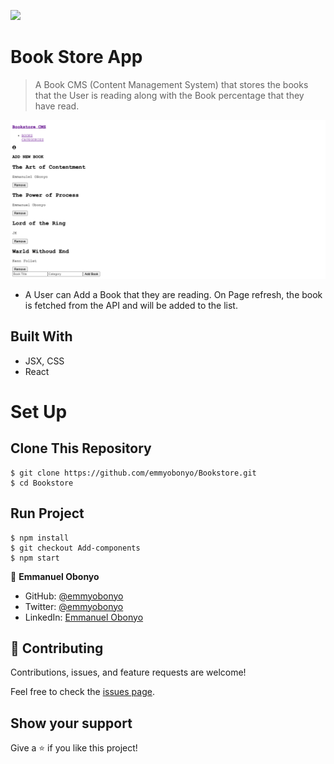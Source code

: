 ![](https://img.shields.io/badge/Microverse-blueviolet)

# Book Store App

> A Book CMS (Content Management System) that stores the books that the User is reading along with the Book percentage that they have read.

![Home Page](./public/home.png)

- A User can Add a Book that they are reading. On Page refresh, the book is fetched from the API and will be added to the list.

## Built With

- JSX, CSS
- React

<!-- ## Live Demo

- [Netlify](https://bookstore-react-redux.netlify.app/) -->

# Set Up
## Clone This Repository
```
$ git clone https://github.com/emmyobonyo/Bookstore.git
$ cd Bookstore
```

## Run Project
```
$ npm install
$ git checkout Add-components
$ npm start
```

👤 **Emmanuel Obonyo**

- GitHub: [@emmyobonyo](https://github.com/emmyobonyo)
- Twitter: [@emmyobonyo](https://twitter.com/emmyobonyo)
- LinkedIn: [Emmanuel Obonyo](https://www.linkedin.com/in/emmanuel-obonyo-3728a2200/)
## 🤝 Contributing

Contributions, issues, and feature requests are welcome!

Feel free to check the [issues page](https://github.com/emmyobonyo/Math-Magiians-Raect/issues).

## Show your support

Give a ⭐️ if you like this project!
